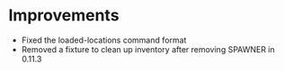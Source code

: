 # Improvements
* Fixed the loaded-locations command format
* Removed a fixture to clean up inventory after removing SPAWNER in 0.11.3